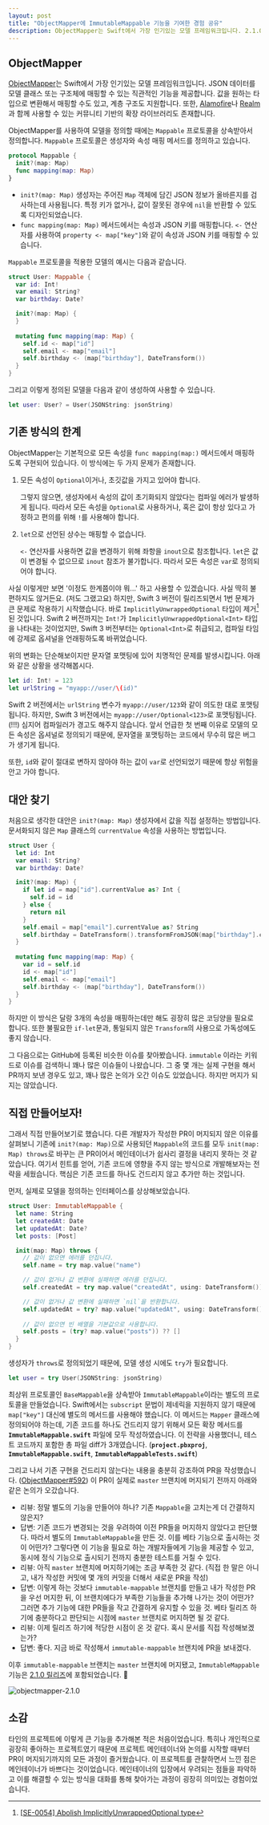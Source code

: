 ```yaml
---
layout: post
title: "ObjectMapper에 ImmutableMappable 기능을 기여한 경험 공유"
description: ObjectMapper는 Swift에서 가장 인기있는 모델 프레임워크입니다. 2.1.0 릴리즈에 제가 개발한 ImmutableMappable 기능을 기여한 배경과 과정을 공유합니다.
---
```


## ObjectMapper

[ObjectMapper](https://github.com/Hearst-DD/ObjectMapper)는 Swift에서 가장 인기있는 모델 프레임워크입니다. JSON 데이터를 모델 클래스 또는 구조체에 매핑할 수 있는 직관적인 기능을 제공합니다. 값을 원하는 타입으로 변환해서 매핑할 수도 있고, 계층 구조도 지원합니다. 또한, [Alamofire](https://github.com/Alamofire/Alamofire)나 [Realm](https://realm.io)과 함께 사용할 수 있는 커뮤니티 기반의 확장 라이브러리도 존재합니다.

ObjectMapper를 사용하여 모델을 정의할 때에는 `Mappable` 프로토콜을 상속받아서 정의합니다. `Mappable` 프로토콜은 생성자와 속성 매핑 메서드를 정의하고 있습니다.

```swift
protocol Mappable {
  init?(map: Map)
  func mapping(map: Map)
}
```

- `init?(map: Map)` 생성자는 주어진 `Map` 객체에 담긴 JSON 정보가 올바른지를 검사하는데 사용됩니다. 특정 키가 없거나, 값이 잘못된 경우에 `nil`을 반환할 수 있도록 디자인되었습니다.
- `func mapping(map: Map)` 메서드에서는 속성과 JSON 키를 매핑합니다. `<-` 연산자를 사용하여 `property <- map["key"]`와 같이 속성과 JSON 키를 매핑할 수 있습니다.

`Mappable` 프로토콜을 적용한 모델의 예시는 다음과 같습니다.

```swift
struct User: Mappable {
  var id: Int!
  var email: String?
  var birthday: Date?

  init?(map: Map) {
  }
  
  mutating func mapping(map: Map) {
    self.id <- map["id"]
    self.email <- map["email"]
    self.birthday <- (map["birthday"], DateTransform())
  }
}
```

그리고 이렇게 정의된 모델을 다음과 같이 생성하여 사용할 수 있습니다.

```swift
let user: User? = User(JSONString: jsonString)
```

## 기존 방식의 한계

ObjectMapper는 기본적으로 모든 속성을 `func mapping(map:)` 메서드에서 매핑하도록 구현되어 있습니다. 이 방식에는 두 가지 문제가 존재합니다.

1. 모든 속성이 `Optional`이거나, 초깃값을 가지고 있어야 합니다.

    그렇지 않으면, 생성자에서 속성의 값이 초기화되지 않았다는 컴파일 에러가 발생하게 됩니다. 따라서 모든 속성을 `Optional`로 사용하거나, 혹은 값이 항상 있다고 가정하고 편의를 위해 `!`를 사용해야 합니다.

2. `let`으로 선언된 상수는 매핑할 수 없습니다.

    `<-` 연산자를 사용하면 값을 변경하기 위해 좌항을 `inout`으로 참조합니다. `let`은 값이 변경될 수 없으므로 `inout` 참조가 불가합니다. 따라서 모든 속성은 `var`로 정의되어야 합니다.

사실 이렇게만 보면 '이정도 한계쯤이야 뭐...' 하고 사용할 수 있겠습니다. 사실 딱히 불편하지도 않거든요. (저도 그랬고요) 하지만, Swift 3 버전이 릴리즈되면서 1번 문제가 큰 문제로 작용하기 시작했습니다. 바로 `ImplicitlyUnwrappedOptional` 타입이 제거[^1]된 것입니다. Swift 2 버전까지는 `Int!`가 `ImplicitlyUnwrappedOptional<Int>` 타입을 나타내는 것이었지만, Swift 3 버전부터는 `Optional<Int>`로 취급되고, 컴파일 타임에 강제로 옵셔널을 언래핑하도록 바뀌었습니다.

위의 변화는 단순해보이지만 문자열 포맷팅에 있어 치명적인 문제를 발생시킵니다. 아래와 같은 상황을 생각해봅시다.

```swift
let id: Int! = 123
let urlString = "myapp://user/\(id)"
```

Swift 2 버전에서는 `urlString` 변수가 `myapp://user/123`와 같이 의도한 대로 포맷팅됩니다. 하지만, Swift 3 버전에서는 `myapp://user/Optional<123>`로 포맷팅됩니다. (!!!) 심지어 컴파일러가 경고도 해주지 않습니다. 앞서 언급한 첫 번째 이유로 모델의 모든 속성은 옵셔널로 정의되기 때문에, 문자열을 포맷팅하는 코드에서 무수히 많은 버그가 생기게 됩니다.

또한, `id`와 같이 절대로 변하지 않아야 하는 값이 `var`로 선언되었기 때문에 항상 위험을 안고 가야 합니다.

## 대안 찾기

처음으로 생각한 대안은 `init?(map: Map)` 생성자에서 값을 직접 설정하는 방법입니다. 문서화되지 않은 `Map` 클래스의 `currentValue` 속성을 사용하는 방법입니다.

```swift
struct User {
  let id: Int
  var email: String?
  var birthday: Date?

  init?(map: Map) {
    if let id = map["id"].currentValue as? Int {
      self.id = id
    } else {
      return nil
    }
    self.email = map["email"].currentValue as? String
    self.birthday = DateTransform().transformFromJSON(map["birthday"].currentValue)
  }
  
  mutating func mapping(map: Map) {
    var id = self.id
    id <- map["id"]
    self.email <- map["email"]
    self.birthday <- (map["birthday"], DateTransform())
  }
}
```

하지만 이 방식은 달랑 3개의 속성을 매핑하는데만 해도 굉장히 많은 코딩양을 필요로 합니다. 또한 불필요한 `if-let`문과, 통일되지 않은 `Transform`의 사용으로 가독성에도 좋지 않습니다.

그 다음으로는 GitHub에 등록된 비슷한 이슈를 찾아봤습니다. `immutable` 이라는 키워드로 이슈를 검색하니 꽤나 많은 이슈들이 나왔습니다. 그 중 몇 개는 실제 구현을 해서 PR까지 보낸 경우도 있고, 꽤나 많은 논의가 오간 이슈도 있었습니다. 하지만 머지가 되지는 않았습니다.

## 직접 만들어보자!

그래서 직접 만들어보기로 했습니다. 다른 개발자가 작성한 PR이 머지되지 않은 이유를 살펴보니 기존에 `init?(map: Map)`으로 사용되던 `Mappable`의 코드를 모두 `init(map: Map) throws`로 바꾸는 큰 PR이어서 메인테이너가 쉽사리 결정을 내리지 못하는 것 같았습니다. 여기서 힌트를 얻어, 기존 코드에 영향을 주지 않는 방식으로 개발해보자는 전략을 세웠습니다. 핵심은 기존 코드를 하나도 건드리지 않고 추가만 하는 것입니다.

먼저, 실제로 모델을 정의하는 인터페이스를 상상해보았습니다.

```swift
struct User: ImmutableMappable {
  let name: String
  let createdAt: Date
  let updatedAt: Date?
  let posts: [Post]

  init(map: Map) throws {
    // 값이 없으면 에러를 던집니다.
    self.name = try map.value("name")

    // 값이 없거나 값 변환에 실패하면 에러를 던집니다.
    self.createdAt = try map.value("createdAt", using: DateTransform())

    // 값이 없거나 값 변환에 실패하면 `nil`을 반환합니다.
    self.updatedAt = try? map.value("updatedAt", using: DateTransform())
    
    // 값이 없으면 빈 배열을 기본값으로 사용합니다.
    self.posts = (try? map.value("posts")) ?? []
  }
}
```

생성자가 `throws`로 정의되었기 때문에, 모델 생성 시에도 `try`가 필요합니다.

```swift
let user = try User(JSONString: jsonString)
```

최상위 프로토콜인 `BaseMappable`을 상속받아 `ImmutableMappable`이라는 별도의 프로토콜을 만들었습니다. Swift에서는 `subscript` 문법이 제네릭을 지원하지 않기 때문에 `map["key"]` 대신에 별도의 메서드를 사용해야 했습니다. 이 메서드는 `Mapper` 클래스에 정의되어야 하는데, 기존 코드를 하나도 건드리지 않기 위해서 모든 확장 메서드를 **`ImmutableMappable.swift`** 파일에 모두 작성하였습니다. 이 전략을 사용했더니, 테스트 코드까지 포함한 총 파일 diff가 3개였습니다. (**`project.pbxproj`**, **`ImmutableMappable.swift`**, **`ImmutableMappableTests.swift`**)

그리고 나서 기존 구현을 건드리지 않는다는 내용을 충분히 강조하여 PR을 작성했습니다. ([ObjectMapper#592](https://github.com/Hearst-DD/ObjectMapper/pull/592)) 이 PR이 실제로 `master` 브랜치에 머지되기 전까지 아래와 같은 논의가 오갔습니다.

- 리뷰: 정말 별도의 기능을 만들어야 하나? 기존 `Mappable`을 고치는게 더 간결하지 않은지?
- 답변: 기존 코드가 변경되는 것을 우려하여 이전 PR들을 머지하지 않았다고 판단했다. 따라서 별도의 `ImmutableMappable`을 만든 것. 이를 베타 기능으로 출시하는 것이 어떤가? 그렇다면 이 기능을 필요로 하는 개발자들에게 기능을 제공할 수 있고, 동시에 정식 기능으로 출시되기 전까지 충분한 테스트를 거칠 수 있다.
- 리뷰: 아직 `master` 브랜치에 머지하기에는 조금 부족한 것 같다. (직접 한 말은 아니고, 내가 작성한 커밋에 몇 개의 커밋을 더해서 새로운 PR을 작성)
- 답변: 이렇게 하는 것보다 `immutable-mappable` 브랜치를 만들고 내가 작성한 PR을 우선 머지한 뒤, 이 브랜치에다가 부족한 기능들을 추가해 나가는 것이 어떤가? 그러면 추가 기능에 대한 PR들을 작고 간결하게 유지할 수 있을 것. 베타 릴리즈 하기에 충분하다고 판단되는 시점에 `master` 브랜치로 머지하면 될 것 같다.
- 리뷰: 이제 릴리즈 하기에 적당한 시점이 온 것 같다. 혹시 문서를 직접 작성해보겠는가?
- 답변: 좋다. 지금 바로 작성해서 `immutable-mappable` 브랜치에 PR을 보내겠다.

이후 `immutable-mappable` 브랜치는 `master` 브랜치에 머지됐고, `ImmutableMappable` 기능은 [2.1.0 릴리즈](https://github.com/Hearst-DD/ObjectMapper/releases/tag/2.1.0)에 포함되었습니다. 🎉

![objectmapper-2.1.0](/images/2016-10-12/objectmapper-2.1.0.png)

## 소감

타인의 프로젝트에 이렇게 큰 기능을 추가해본 적은 처음이었습니다. 특히나 개인적으로 굉장히 좋아하는 프로젝트였기 때문에 프로젝트 메인테이너와 논의를 시작할 때부터 PR이 머지되기까지의 모든 과정이 즐거웠습니다. 이 프로젝트를 관찰하면서 느낀 점은 메인테이너가 바쁘다는 것이었습니다. 메인테이너의 입장에서 우려되는 점들을 파악하고 이를 해결할 수 있는 방식을 대화를 통해 찾아가는 과정이 굉장히 의미있는 경험이었습니다.

[^1]: [[SE-0054] Abolish ImplicitlyUnwrappedOptional type](https://github.com/apple/swift-evolution/blob/master/proposals/0054-abolish-iuo.md)

